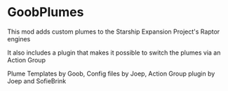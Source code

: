 # GoobPlumes
This mod adds custom plumes to the Starship Expansion Project's Raptor engines

It also includes a plugin that makes it possible to switch the plumes via an Action Group

Plume Templates by Goob,
Config files by Joep,
Action Group plugin by Joep and SofieBrink
